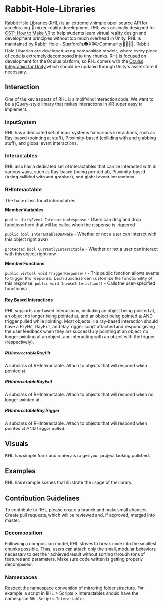 # Rabbit-Hole-Libraries
Rabbit Hole Libraries (RHL) is an extremely simple open source API for accelerating :rocket: mixed reality development. RHL was originally designed for [CS11: How to Make VR](http://web.stanford.edu/class/cs11si/) to help students learn virtual reality design and development principles without too much overhead in Unity. RHL is maintained by [Rabbit Hole](https://www.rabbitholevr.org/) - Stanford's:mortar_board:XR:eyeglasses:Community:family_man_woman_girl_girl:. Rabbit Hole Libraries are developed using composition models, where every piece of code is extremely decomposed into tiny chunks. RHL is focused on development for the Oculus platform, so RHL comes with the [Oculus Integration for Unity](https://assetstore.unity.com/packages/tools/integration/oculus-integration-82022) which should be updated through Unity's asset store if necessary.

## Interaction
One of the key aspects of RHL is simplifying interaction code. We want to be a jQuery-style library that makes interactions in XR super easy to implement.

### InputSystem
RHL has a dedicated set of input systems for various interactions, such as Ray-based (pointing at stuff), Proximity-based (colliding with and grabbing stuff), and global event interactions.

### Interactables
RHL also has a dedicated set of interactables that can be interacted with in various ways, such as Ray-based (being pointed at), Proximity-based (being collided with and grabbed), and global event interactions.

### RHInteractable
The base class for all interactables.

**Member Variables**

`public UnityEvent InteractionResponse`  - Users can drag and drop functions here that will be called when the response is triggered

`public bool InteractableOnAwake` - Whether or not a user can interact with this object right away

`protected bool CurrentlyInteractable` - Whether or not a user can interact with this object right now

**Member Functions**

`public virtual void TriggerResponse()` - This public function allows events to trigger the response. Each subclass can customize the functionality of this response.
`public void InvokeInteraction()` - Calls the user-specified function(s)

#### Ray Based Interactions
RHL supports ray-based interactions, including an object being pointed at, an object no longer being pointed at, and an object being pointed at AND trigger pulled while pointing. Most objects in a ray-based interaction should have a RayHit, RayExit, and RayTrigger script attached and respond giving the user feedback when they are successfully pointing at an object, no longer pointing at an object, and interacting with an object with the trigger (respectively).

##### RHInteractableRayHit
A subclass of RHInteractable. Attach to objects that will respond when pointed at.

##### RHInteractableRayExit
A subclass of RHInteractable. Attach to objects that will respond when no longer pointed at.

##### RHInteractableRayTrigger
A subclass of RHInteractable. Attach to objects that will respond when pointed at AND trigger pulled.

## Visuals
RHL has simple fonts and materials to get your project looking polished.

## Examples
RHL has example scenes that illustrate the usage of the library.

## Contribution Guidelines
To contribute to RHL, please create a branch and make small changes. Create pull requests, which will be reviewed and, if approved, merged into master.

### Decomposition
Following a composition model, RHL strives to break code into the smallest chunks possible. Thus, users can attach only the small, modular behaviors necessary to get their achieved result without sorting through tons of features and parameters. Make sure code written is getting properly decomposed.

### Namespaces
Respect the namespace convention of mirroring folder structure. For example, a script in RHL > Scripts > Interactables should have the namespace `RHL.Scripts.Interactables`
